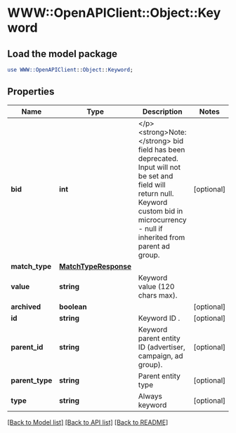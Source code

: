 # WWW::OpenAPIClient::Object::Keyword

## Load the model package
```perl
use WWW::OpenAPIClient::Object::Keyword;
```

## Properties
Name | Type | Description | Notes
------------ | ------------- | ------------- | -------------
**bid** | **int** | &lt;/p&gt;&lt;strong&gt;Note:&lt;/strong&gt; bid field has been deprecated. Input will not be set and field will return null. Keyword custom bid in microcurrency - null if inherited from parent ad group. | [optional] 
**match_type** | [**MatchTypeResponse**](MatchTypeResponse.md) |  | 
**value** | **string** | Keyword value (120 chars max). | 
**archived** | **boolean** |  | [optional] 
**id** | **string** | Keyword ID . | [optional] 
**parent_id** | **string** | Keyword parent entity ID (advertiser, campaign, ad group). | [optional] 
**parent_type** | **string** | Parent entity type | [optional] 
**type** | **string** | Always keyword | [optional] 

[[Back to Model list]](../README.md#documentation-for-models) [[Back to API list]](../README.md#documentation-for-api-endpoints) [[Back to README]](../README.md)


